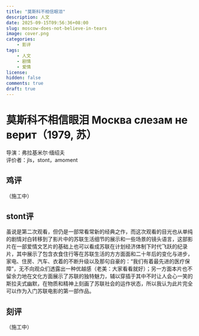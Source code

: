 ```yaml
---
title: "莫斯科不相信眼泪"
description: 人文
date: 2025-09-15T09:56:36+08:00
slug: moscow-does-not-believe-in-tears
image: cover.png
categories:
    - 影评
tags:
    - 人文
    - 剧情
    - 爱情
license: 
hidden: false
comments: true
draft: true
---
```


# 莫斯科不相信眼泪 Москва слезам не верит（1979, 苏）

导演：弗拉基米尔·缅绍夫  
评价者：jls，stont，amoment

## 鸡评

（施工中）

## stont评

虽说是第二次观看，但仍是一部常看常新的经典之作，而这次观看的目光也从单纯的剧情对白转移到了影片中的苏联生活细节的展示和一些场景的镜头语言，这部影片在一部爱情文艺片的基础上也可以看成苏联在计划经济体制下时代飞跃的纪录片，其中展示了包含衣食住行等在苏联生活的方方面面和二十年后的变化与进步，家电、住房、汽车、衣着的不断升级以及那句自豪的：“我们有着最先进的医疗保障”，无不向观众们透露出一种优越感（老美：大家看看就好）；另一方面本片也不留余力地在文化方面展示了苏联的独特魅力，辅以穿插于其中不时让人会心一笑的斯拉夫式幽默，在物质和精神上刻画了苏联社会的运作状态，所以我认为此片完全可以作为入门苏联电影的第一部作品。

## 刻评

（施工中）